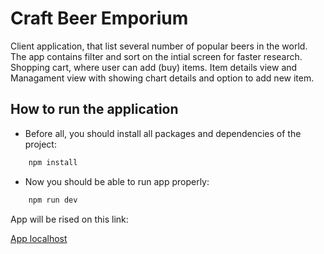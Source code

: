 # Craft Beer Emporium

Client application, that list several number of popular beers in the world.
The app contains filter and sort on the intial screen for faster research.
Shopping cart, where user can add (buy) items.
Item details view and Managament view with showing chart details and option to add new item.

## How to run the application

-   Before all, you should install all packages and dependencies of the project:

```bash
    npm install
```

-   Now you should be able to run app properly:

```bash
    npm run dev
```

App will be rised on this link:

[App localhost](http://localhost:5173)
